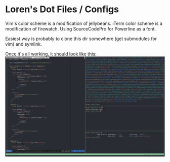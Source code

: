 # Loren's Dot Files / Configs

Vim's color scheme is a modification of jellybeans.
iTerm color scheme is a modification of firewatch.
Using SourceCodePro for Powerline as a font.

Easiest way is probably to clone this dir somewhere (get submodules for vim) and symlink.

Once it's all working, it should look like this:
![it should look like this](https://raw.githubusercontent.com/lorenmh/dot_files/master/what-it-should-look-like.png)
